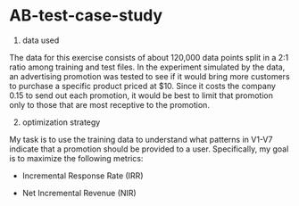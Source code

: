 # AB-test-case-study
1. data used 

The data for this exercise consists of about 120,000 data points split in a 2:1 ratio among training and test files. In the experiment simulated by the data, an advertising promotion was tested to see if it would bring more customers to purchase a specific product priced at $10. Since it costs the company 0.15 to send out each promotion, it would be best to limit that promotion only to those that are most receptive to the promotion. 
 
2. optimization strategy 

My task is to use the training data to understand what patterns in V1-V7 indicate that a promotion should be provided to a user. Specifically, my goal is to maximize the following metrics:

* Incremental Response Rate (IRR)

* Net Incremental Revenue (NIR)

